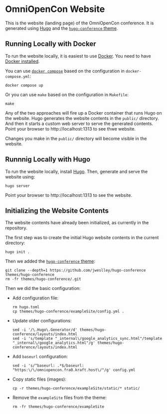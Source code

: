 # OmniOpenCon Website

This is the website (landing page) of the OmniOpenCon conference.
It is generated using [Hugo](https://gohugo.io/) and the [`hugo-conference` theme](https://github.com/jweslley/hugo-conference).

## Running Locally with Docker

To run the website locally, it is easiest to use [Docker](https://www.docker.com/).
You need to have [Docker installed](https://docs.docker.com/engine/install/).

You can use [`docker compose`](https://docs.docker.com/compose/install/) based on the configuration in `docker-compose.yml`:

```console
docker compose up
```

Or you can use `make` based on the configuration in `Makefile`:

```console
make
```

Any of the two approaches will fire up a Docker container that runs Hugo on the website.
Hugo generates the website contents in the `public/` directory.
And then it starts a custom web server to serve the generated contents.
Point your browser to http://localhost:1313 to see thwe website.

Changes you make in the `public/` directory will become visible in the website.

## Runnnig Locally with Hugo

To run the website locally, install [Hugo](https://gohugo.io/installation/).
Then, generate and serve the website using:

```console
hugo server
```

Point your browser to http://localhost:1313 to see the website.

## Initializing the Website Contents

The website contents have already been initialized, as currently in the repository.

The first step was to create the initial Hugo website contents in the current directory:

```
hugo init .
```

Then we added the [`hugo-conference` theme](https://github.com/jweslley/hugo-conference):

```console
git clone --depth=1 https://github.com/jweslley/hugo-conference themes/hugo-conference
rm -fr themes/hugo-conference/.git
```

Then we did the basic configuration:

* Add configuration file:

  ```console
  rm hugo.toml
  cp themes/hugo-conference/exampleSite/config.yml .
  ```

* Update older configurations:

  ```console
  sed -i '/\.Hugo\.Generator/d' themes/hugo-conference/layouts/index.html
  sed -i 's/template "_internal\/google_analytics_sync.html"/template "_internal\/google_analytics.html"/g' themes/hugo-conference/layouts/index.html
  ```

* Add `baseurl` configuration:

  ```console
  sed -i 's/^baseurl: .*$/baseurl: "https:\/\/omniopencon.fra0.kraft.host\/"/g' config.yml
  ```

* Copy static files (images):

  ```console
  cp -r themes/hugo-conference/exampleSite/static/* static/
  ```

* Remove the `exampleSite` files from the theme:

  ```console
  rm -fr themes/hugo-conference/exampleSite
  ```
